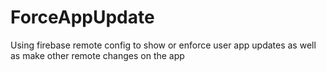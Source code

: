 # ForceAppUpdate
Using firebase remote config to show or enforce user app updates as well as make other remote changes on the app
